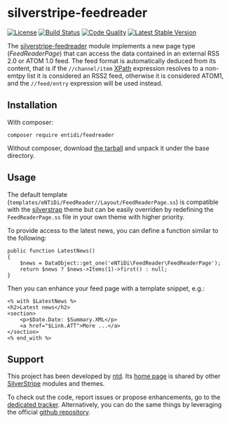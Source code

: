 silverstripe-feedreader
=======================
[![License](https://poser.pugx.org/entidi/feedreader/license)](https://packagist.org/packages/entidi/feedreader)
[![Build Status](https://travis-ci.org/ntd/silverstripe-feedreader.svg?branch=master)](https://travis-ci.org/ntd/silverstripe-feedreader)
[![Code Quality](https://scrutinizer-ci.com/g/ntd/silverstripe-feedreader/badges/quality-score.png?b=master)](https://scrutinizer-ci.com/g/ntd/silverstripe-feedreader/?branch=master)
[![Latest Stable Version](https://poser.pugx.org/entidi/feedreader/v/stable)](https://packagist.org/packages/entidi/feedreader)

The [silverstripe-feedreader](http://silverstripe.entidi.com/) module
implements a new page type (*FeedReaderPage*) that can access the data
contained in an external RSS 2.0 or ATOM 1.0 feed. The feed format is
automatically deduced from its content, that is if the `//channel/item`
[XPath](http://www.w3.org/TR/xpath/) expression resolves to a non-emtpy
list it is considered an RSS2 feed, otherwise it is considered ATOM1,
and the `//feed/entry` expression will be used instead.

Installation
------------

With composer:

    composer require entidi/feedreader

Without composer, download [the tarball](https://github.com/ntd/silverstripe-feedreader/releases)
and unpack it under the base directory.

Usage
-----

The default template (`templates/eNTiDi/FeedReader//Layout/FeedReaderPage.ss`)
is compatible with the [silverstrap](http://dev.entidi.com/p/silverstrap/)
theme but can be easily overriden by redefining the `FeedReaderPage.ss`
file in your own theme with higher priority.

To provide access to the latest news, you can define a function similar
to the following:

    public function LatestNews()
    {
        $news = DataObject::get_one('eNTiDi\FeedReader\FeedReaderPage');
        return $news ? $news->Items(1)->first() : null;
    }

Then you can enhance your feed page with a template snippet, e.g.:

    <% with $LatestNews %>
    <h2>Latest news</h2>
    <section>
        <p>$Date.Date: $Summary.XML</p>
        <a href="$Link.ATT">More ...</a>
    </section>
    <% end_with %>

Support
-------

This project has been developed by [ntd](mailto:ntd@entidi.it). Its
[home page](http://silverstripe.entidi.com/) is shared by other
[SilverStripe](http://www.silverstripe.org/) modules and themes.

To check out the code, report issues or propose enhancements, go to the
[dedicated tracker](http://dev.entidi.com/p/silverstripe-feedreader).
Alternatively, you can do the same things by leveraging the official
[github repository](https://github.com/ntd/silverstripe-feedreader).
